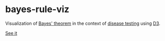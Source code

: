 # bayes-rule-viz
Visualization of [Bayes' theorem](https://en.wikipedia.org/wiki/Bayes%27_theorem) in the context of
[disease testing](https://www.math.hmc.edu/funfacts/ffiles/30002.6.shtml) using [D3](https://d3js.org/).

[See it](http://barrybecker4.com/bayes-rule-viz/index.html)
